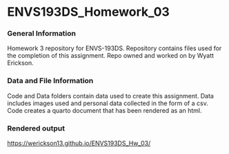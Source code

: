 # ENVS193DS_Homework_03

### General Information

Homework 3 repository for ENVS-193DS. Repository contains files used for the completion of this assignment. Repo owned and worked on by Wyatt Erickson.

### Data and File Information

Code and Data folders contain data used to create this assignment. Data includes images used and personal data collected in the form of a csv. Code creates a quarto document that has been rendered as an html.

### Rendered output

<https://werickson13.github.io/ENVS193DS_Hw_03/>
